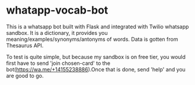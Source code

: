 # whatapp-vocab-bot

This is a whatsapp bot built with Flask and integrated with Twilio whatsapp sandbox.
It is a dictionary, it provides you meaning/examples/synonyms/antonyms of words. Data is gotten from Thesaurus API. 

To test is quite simple, but because my sandbox is on free tier, you would first have to send 'join chosen-card' to the bot(https://wa.me/+14155238886).Once that is done, send 'help' and you are good to go.
